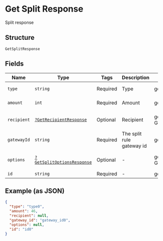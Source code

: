 
# Get Split Response

Split response

## Structure

`GetSplitResponse`

## Fields

| Name | Type | Tags | Description | Getter | Setter |
|  --- | --- | --- | --- | --- | --- |
| `type` | `string` | Required | Type | getType(): string | setType(string type): void |
| `amount` | `int` | Required | Amount | getAmount(): int | setAmount(int amount): void |
| `recipient` | [`?GetRecipientResponse`](../../doc/models/get-recipient-response.md) | Optional | Recipient | getRecipient(): ?GetRecipientResponse | setRecipient(?GetRecipientResponse recipient): void |
| `gatewayId` | `string` | Required | The split rule gateway id | getGatewayId(): string | setGatewayId(string gatewayId): void |
| `options` | [`?GetSplitOptionsResponse`](../../doc/models/get-split-options-response.md) | Optional | - | getOptions(): ?GetSplitOptionsResponse | setOptions(?GetSplitOptionsResponse options): void |
| `id` | `string` | Required | - | getId(): string | setId(string id): void |

## Example (as JSON)

```json
{
  "type": "type0",
  "amount": 46,
  "recipient": null,
  "gateway_id": "gateway_id0",
  "options": null,
  "id": "id0"
}
```

